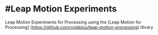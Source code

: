 #Leap Motion Experiments
================

Leap Motion Experiments for Processing using the [Leap Motion for Processing] (https://github.com/voidplus/leap-motion-processing) library
